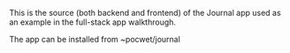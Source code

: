 This is the source (both backend and frontend) of the Journal app used as an
example in the full-stack app walkthrough.

The app can be installed from ~pocwet/journal
